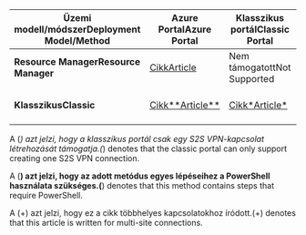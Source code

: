 | <span data-ttu-id="90270-101">**Üzemi modell/módszer**</span><span class="sxs-lookup"><span data-stu-id="90270-101">**Deployment Model/Method**</span></span> | <span data-ttu-id="90270-102">**Azure Portal**</span><span class="sxs-lookup"><span data-stu-id="90270-102">**Azure Portal**</span></span> | <span data-ttu-id="90270-103">**Klasszikus portál**</span><span class="sxs-lookup"><span data-stu-id="90270-103">**Classic Portal**</span></span> | <span data-ttu-id="90270-104">**PowerShell**</span><span class="sxs-lookup"><span data-stu-id="90270-104">**PowerShell**</span></span> | <span data-ttu-id="90270-105">**Azure CLI**</span><span class="sxs-lookup"><span data-stu-id="90270-105">**Azure CLI**</span></span> |
| --- | --- | --- | --- | --- |
| <span data-ttu-id="90270-106">**Resource Manager**</span><span class="sxs-lookup"><span data-stu-id="90270-106">**Resource Manager**</span></span> |[<span data-ttu-id="90270-107">Cikk</span><span class="sxs-lookup"><span data-stu-id="90270-107">Article</span></span>](../articles/vpn-gateway/vpn-gateway-howto-site-to-site-resource-manager-portal.md) |<span data-ttu-id="90270-108">Nem támogatott</span><span class="sxs-lookup"><span data-stu-id="90270-108">Not Supported</span></span> |[<span data-ttu-id="90270-109">Cikk</span><span class="sxs-lookup"><span data-stu-id="90270-109">Article</span></span>](../articles/vpn-gateway/vpn-gateway-create-site-to-site-rm-powershell.md) | [<span data-ttu-id="90270-110">Cikk</span><span class="sxs-lookup"><span data-stu-id="90270-110">Article</span></span>](../articles/vpn-gateway/vpn-gateway-howto-site-to-site-resource-manager-cli.md) |
| <span data-ttu-id="90270-111">**Klasszikus**</span><span class="sxs-lookup"><span data-stu-id="90270-111">**Classic**</span></span> |[<span data-ttu-id="90270-112">Cikk**</span><span class="sxs-lookup"><span data-stu-id="90270-112">Article**</span></span>](../articles/vpn-gateway/vpn-gateway-howto-site-to-site-classic-portal.md) |[<span data-ttu-id="90270-113">Cikk*</span><span class="sxs-lookup"><span data-stu-id="90270-113">Article*</span></span>](../articles/vpn-gateway/vpn-gateway-site-to-site-create.md) |[<span data-ttu-id="90270-114">Cikk+</span><span class="sxs-lookup"><span data-stu-id="90270-114">Article+</span></span>](../articles/vpn-gateway/vpn-gateway-multi-site.md) | <span data-ttu-id="90270-115">Nem támogatott</span><span class="sxs-lookup"><span data-stu-id="90270-115">Not Supported</span></span> |

<span data-ttu-id="90270-116">A (*) azt jelzi, hogy a klasszikus portál csak egy S2S VPN-kapcsolat létrehozását támogatja.</span><span class="sxs-lookup"><span data-stu-id="90270-116">(*) denotes that the classic portal can only support creating one S2S VPN connection.</span></span>

<span data-ttu-id="90270-117">A (**) azt jelzi, hogy az adott metódus egyes lépéseihez a PowerShell használata szükséges.</span><span class="sxs-lookup"><span data-stu-id="90270-117">(**) denotes that this method contains steps that require PowerShell.</span></span>

<span data-ttu-id="90270-118">A (+) azt jelzi, hogy ez a cikk többhelyes kapcsolatokhoz íródott.</span><span class="sxs-lookup"><span data-stu-id="90270-118">(+) denotes that this article is written for multi-site connections.</span></span>